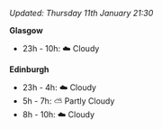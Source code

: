 *Updated: Thursday 11th January 21:30*

**Glasgow**

* 23h - 10h: :cloud: Cloudy

**Edinburgh**

* 23h - 4h: :cloud: Cloudy
* 5h - 7h: :partly_sunny: Partly Cloudy
* 8h - 10h: :cloud: Cloudy
